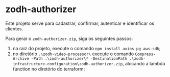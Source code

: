# zodh-authorizer

Este projeto serve para cadastrar, confirmar, autenticar e identificar os clientes.

Para gerar o `zodh-authorizer.zip`, siga os seguintes passos:

1. na raiz do projeto, execute o comando `npm install axios pg aws-sdk`;
2. no diretório `.\zodh-video-processor\` execute o comando `Compress-Archive -Path .\zodh-authorizer\* -DestinationPath .\zodh-infrastructure-configuration\zodh-authorizer.zip`, alocando a lambda function no diretório do terraform;
